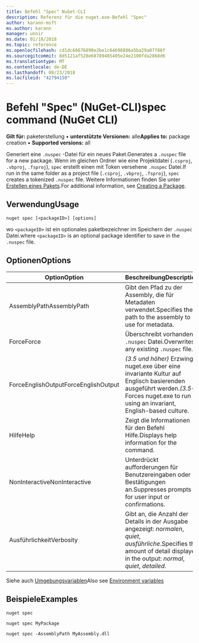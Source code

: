```yaml
---
title: Befehl "Spec" NuGet-CLI
description: Referenz für die nuget.exe-Befehl "Spec"
author: karann-msft
ms.author: karann
manager: unnir
ms.date: 01/18/2018
ms.topic: reference
ms.openlocfilehash: cd1dc66676898e2be1c64698886a5ba29a07f88f
ms.sourcegitcommit: 8d5121af528e68789485405e24e2100fda2868d6
ms.translationtype: MT
ms.contentlocale: de-DE
ms.lasthandoff: 08/23/2018
ms.locfileid: "42794150"
---
```

# <a name="spec-command-nuget-cli"></a><span data-ttu-id="442fc-103">Befehl "Spec" (NuGet-CLI)</span><span class="sxs-lookup"><span data-stu-id="442fc-103">spec command (NuGet CLI)</span></span>

<span data-ttu-id="442fc-104">**Gilt für:** paketerstellung &bullet; **unterstützte Versionen:** alle</span><span class="sxs-lookup"><span data-stu-id="442fc-104">**Applies to:** package creation &bullet; **Supported versions:** all</span></span>

<span data-ttu-id="442fc-105">Generiert eine `.nuspec` -Datei für ein neues Paket.</span><span class="sxs-lookup"><span data-stu-id="442fc-105">Generates a `.nuspec` file for a new package.</span></span> <span data-ttu-id="442fc-106">Wenn im gleichen Ordner wie eine Projektdatei (`.csproj`, `.vbproj`, `.fsproj`), `spec` erstellt einen mit Token versehene `.nuspec` Datei.</span><span class="sxs-lookup"><span data-stu-id="442fc-106">If run in the same folder as a project file (`.csproj`, `.vbproj`, `.fsproj`), `spec` creates a tokenized `.nuspec` file.</span></span> <span data-ttu-id="442fc-107">Weitere Informationen finden Sie unter [Erstellen eines Pakets](../create-packages/creating-a-package.md).</span><span class="sxs-lookup"><span data-stu-id="442fc-107">For additional information, see [Creating a Package](../create-packages/creating-a-package.md).</span></span>

## <a name="usage"></a><span data-ttu-id="442fc-108">Verwendung</span><span class="sxs-lookup"><span data-stu-id="442fc-108">Usage</span></span>

```cli
nuget spec [<packageID>] [options]
```

<span data-ttu-id="442fc-109">wo `<packageID>` ist ein optionales paketbezeichner im Speichern der `.nuspec` Datei.</span><span class="sxs-lookup"><span data-stu-id="442fc-109">where `<packageID>` is an optional package identifier to save in the `.nuspec` file.</span></span>

## <a name="options"></a><span data-ttu-id="442fc-110">Optionen</span><span class="sxs-lookup"><span data-stu-id="442fc-110">Options</span></span>

| <span data-ttu-id="442fc-111">Option</span><span class="sxs-lookup"><span data-stu-id="442fc-111">Option</span></span> | <span data-ttu-id="442fc-112">Beschreibung</span><span class="sxs-lookup"><span data-stu-id="442fc-112">Description</span></span> |
| --- | --- |
| <span data-ttu-id="442fc-113">AssemblyPath</span><span class="sxs-lookup"><span data-stu-id="442fc-113">AssemblyPath</span></span> | <span data-ttu-id="442fc-114">Gibt den Pfad zu der Assembly, die für Metadaten verwendet.</span><span class="sxs-lookup"><span data-stu-id="442fc-114">Specifies the path to the assembly to use for metadata.</span></span> |
| <span data-ttu-id="442fc-115">Force</span><span class="sxs-lookup"><span data-stu-id="442fc-115">Force</span></span> | <span data-ttu-id="442fc-116">Überschreibt vorhandene `.nuspec` Datei.</span><span class="sxs-lookup"><span data-stu-id="442fc-116">Overwrites any existing `.nuspec` file.</span></span> |
| <span data-ttu-id="442fc-117">ForceEnglishOutput</span><span class="sxs-lookup"><span data-stu-id="442fc-117">ForceEnglishOutput</span></span> | <span data-ttu-id="442fc-118">*(3.5 und höher)*  Erzwingt nuget.exe über eine invariante Kultur auf Englisch basierenden ausgeführt werden.</span><span class="sxs-lookup"><span data-stu-id="442fc-118">*(3.5+)* Forces nuget.exe to run using an invariant, English-based culture.</span></span> |
| <span data-ttu-id="442fc-119">Hilfe</span><span class="sxs-lookup"><span data-stu-id="442fc-119">Help</span></span> | <span data-ttu-id="442fc-120">Zeigt die Informationen für den Befehl Hilfe.</span><span class="sxs-lookup"><span data-stu-id="442fc-120">Displays help information for the command.</span></span> |
| <span data-ttu-id="442fc-121">NonInteractive</span><span class="sxs-lookup"><span data-stu-id="442fc-121">NonInteractive</span></span> | <span data-ttu-id="442fc-122">Unterdrückt aufforderungen für Benutzereingaben oder Bestätigungen an.</span><span class="sxs-lookup"><span data-stu-id="442fc-122">Suppresses prompts for user input or confirmations.</span></span> |
| <span data-ttu-id="442fc-123">Ausführlichkeit</span><span class="sxs-lookup"><span data-stu-id="442fc-123">Verbosity</span></span> | <span data-ttu-id="442fc-124">Gibt an, die Anzahl der Details in der Ausgabe angezeigt: *normalen*, *quiet*, *ausführliche*.</span><span class="sxs-lookup"><span data-stu-id="442fc-124">Specifies the amount of detail displayed in the output: *normal*, *quiet*, *detailed*.</span></span> |

<span data-ttu-id="442fc-125">Siehe auch [Umgebungsvariablen](cli-ref-environment-variables.md)</span><span class="sxs-lookup"><span data-stu-id="442fc-125">Also see [Environment variables](cli-ref-environment-variables.md)</span></span>

## <a name="examples"></a><span data-ttu-id="442fc-126">Beispiele</span><span class="sxs-lookup"><span data-stu-id="442fc-126">Examples</span></span>

```cli
nuget spec

nuget spec MyPackage

nuget spec -AssemblyPath MyAssembly.dll
```
